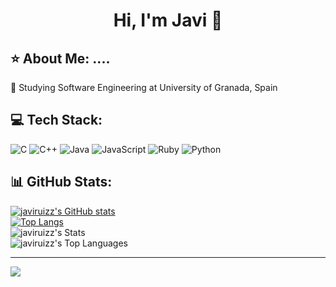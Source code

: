 <div align="center">
<h1 align="center">Hi, I'm Javi 👋</h1>
</div>

## ⭐ About Me: ....
🔭 Studying Software Engineering at University of Granada, Spain


## 💻 Tech Stack:
![C](https://img.shields.io/badge/c-%2300599C.svg?style=for-the-badge&logo=c&logoColor=white) ![C++](https://img.shields.io/badge/c++-%2300599C.svg?style=for-the-badge&logo=c%2B%2B&logoColor=white) ![Java](https://img.shields.io/badge/java-%23ED8B00.svg?style=for-the-badge&logo=openjdk&logoColor=white) ![JavaScript](https://img.shields.io/badge/javascript-%23323330.svg?style=for-the-badge&logo=javascript&logoColor=%23F7DF1E) ![Ruby](https://img.shields.io/badge/ruby-%23CC342D.svg?style=for-the-badge&logo=ruby&logoColor=white) ![Python](https://img.shields.io/badge/python-3670A0?style=for-the-badge&logo=python&logoColor=ffdd54)
## 📊 GitHub Stats:
[![javiruizz's GitHub stats](https://github-readme-stats.vercel.app/api?username=javiruizz)](https://github.com/javiruizz/github-readme-stats)<br/>
[![Top Langs](https://github-readme-stats.vercel.app/api/top-langs/?username=javiruizz)](https://github.com/javiruizz/github-readme-stats)<br/>
![javiruizz's Stats](https://github-readme-stats.vercel.app/api?username=javiruizz&theme=midnight-purple&show_icons=true&hide_border=false&count_private=true)<br/>
![javiruizz's Top Languages](https://github-readme-stats.vercel.app/api/top-langs/?username=javiruizz&theme=midnight-purple&show_icons=true&hide_border=false&layout=compact)

---
[![](https://visitcount.itsvg.in/api?id=javiruizz&icon=0&color=11)](https://visitcount.itsvg.in)
